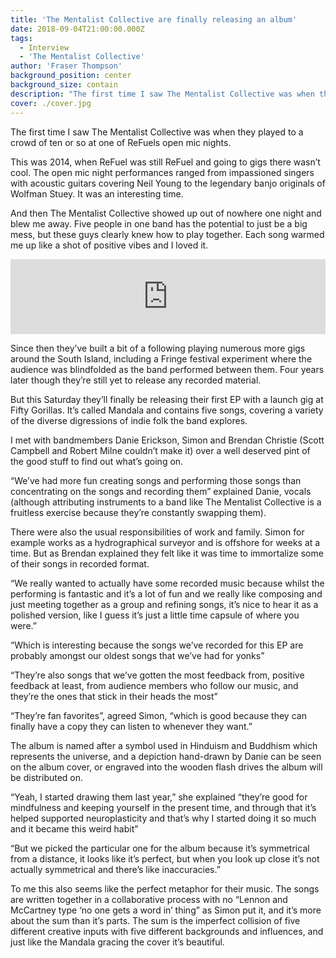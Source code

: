 ```yaml
---
title: 'The Mentalist Collective are finally releasing an album'
date: 2018-09-04T21:00:00.000Z
tags:
  - Interview
  - 'The Mentalist Collective'
author: 'Fraser Thompson'
background_position: center
background_size: contain
description: "The first time I saw The Mentalist Collective was when they played to a crowd of ten or so at one of ReFuels open mic nights. This was way back and 2014, and they're only just now releasing an album. What's the big idea?"
cover: ./cover.jpg
---
```


The first time I saw The Mentalist Collective was when they played to a crowd of ten or so at one of ReFuels open mic nights.

This was 2014, when ReFuel was still ReFuel and going to gigs there wasn’t cool. The open mic night performances ranged from impassioned singers with acoustic guitars covering Neil Young to the legendary banjo originals of Wolfman Stuey. It was an interesting time.

And then The Mentalist Collective showed up out of nowhere one night and blew me away. Five people in one band has the potential to just be a big mess, but these guys clearly knew how to play together. Each song warmed me up like a shot of positive vibes and I loved it.

<center><iframe style="border: 0; width: 100%; height: 120px;" src="https://bandcamp.com/EmbeddedPlayer/album=38699114/size=large/bgcol=ffffff/linkcol=0687f5/tracklist=false/artwork=small/transparent=true/" seamless><a href="http://thementalistcollective.bandcamp.com/album/mandala-ep">Mandala EP by The Mentalist Collective</a></iframe></center>

Since then they’ve built a bit of a following playing numerous more gigs around the South Island, including a Fringe festival experiment where the audience was blindfolded as the band performed between them. Four years later though they’re still yet to release any recorded material.

But this Saturday they’ll finally be releasing their first EP with a launch gig at Fifty Gorillas. It’s called Mandala and contains five songs, covering a variety of the diverse digressions of indie folk the band explores.

I met with bandmembers Danie Erickson, Simon and Brendan Christie (Scott Campbell and Robert Milne couldn’t make it) over a well deserved pint of the good stuff to find out what’s going on.

“We’ve had more fun creating songs and performing those songs than concentrating on the songs and recording them” explained Danie, vocals (although attributing instruments to a band like The Mentalist Collective is a fruitless exercise because they’re constantly swapping them).

There were also the usual responsibilities of work and family. Simon for example works as a hydrographical surveyor and is offshore for weeks at a time. But as Brendan explained they felt like it was time to immortalize some of their songs in recorded format.

“We really wanted to actually have some recorded music because whilst the performing is fantastic and it’s a lot of fun and we really like composing and just meeting together as a group and refining songs, it’s nice to hear it as a polished version, like I guess it’s just a little time capsule of where you were.”

“Which is interesting because the songs we’ve recorded for this EP are probably amongst our oldest songs that we’ve had for yonks”

“They’re also songs that we’ve gotten the most feedback from, positive feedback at least, from audience members who follow our music, and they’re the ones that stick in their heads the most”

“They’re fan favorites”, agreed Simon, “which is good because they can finally have a copy they can listen to whenever they want.”

The album is named after a symbol used in Hinduism and Buddhism which represents the universe, and a depiction hand-drawn by Danie can be seen on the album cover, or engraved into the wooden flash drives the album will be distributed on.

“Yeah, I started drawing them last year,” she explained “they’re good for mindfulness and keeping yourself in the present time, and through that it’s helped supported neuroplasticity and that’s why I started doing it so much and it became this weird habit”

“But we picked the particular one for the album because it’s symmetrical from a distance, it looks like it’s perfect, but when you look up close it’s not actually symmetrical and there’s like inaccuracies.”

To me this also seems like the perfect metaphor for their music. The songs are written together in a collaborative process with no “Lennon and McCartney type ‘no one gets a word in’ thing” as Simon put it, and it’s more about the sum than it’s parts. The sum is the imperfect collision of five different creative inputs with five different backgrounds and influences, and just like the Mandala gracing the cover it’s beautiful.
